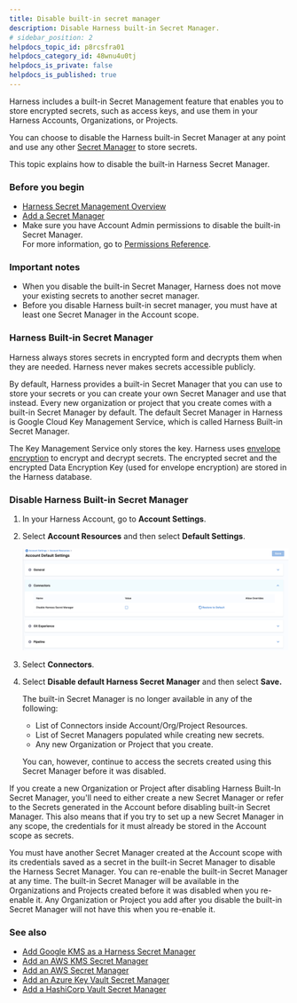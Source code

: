 ```yaml
---
title: Disable built-in secret manager
description: Disable Harness built-in Secret Manager.
# sidebar_position: 2
helpdocs_topic_id: p8rcsfra01
helpdocs_category_id: 48wnu4u0tj
helpdocs_is_private: false
helpdocs_is_published: true
---
```


Harness includes a built-in Secret Management feature that enables you to store encrypted secrets, such as access keys, and use them in your Harness Accounts, Organizations, or Projects.

You can choose to disable the Harness built-in Secret Manager at any point and use any other [Secret Manager](/docs/platform/tecrets/tecrets-management/add-secrets-manager.md) to store secrets.

This topic explains how to disable the built-in Harness Secret Manager.

### Before you begin

* [Harness Secret Management Overview](/docs/platform/tecrets/tecrets-management/harness-secret-manager-overview)
* [Add a Secret Manager](/docs/platform/tecrets/tecrets-management/add-secrets-manager.md)
* Make sure you have Account Admin permissions to disable the built-in Secret Manager.  
For more information, go to [Permissions Reference](/docs/platform/role-based-access-control/permissions-reference).

### Important notes

* When you disable the built-in Secret Manager, Harness does not move your existing secrets to another secret manager.
* Before you disable Harness built-in secret manager, you must have at least one Secret Manager in the Account scope.

### Harness Built-in Secret Manager

Harness always stores secrets in encrypted form and decrypts them when they are needed. Harness never makes secrets accessible publicly.

By default, Harness provides a built-in Secret Manager that you can use to store your secrets or you can create your own Secret Manager and use that instead. Every new organization or project that you create comes with a built-in Secret Manager by default. The default Secret Manager in Harness is Google Cloud Key Management Service, which is called Harness Built-in Secret Manager.

The Key Management Service only stores the key. Harness uses [envelope encryption](https://cloud.google.com/kms/docs/envelope-encryption) to encrypt and decrypt secrets. The encrypted secret and the encrypted Data Encryption Key (used for envelope encryption) are stored in the Harness database. 

### Disable Harness Built-in Secret Manager

1. In your Harness Account, go to **Account Settings**.
2. Select **Account Resources** and then select **Default Settings**.

   ![](../../secrets/static/disable-secretmanager-option.png)

3. Select **Connectors**.


4. Select **Disable default Harness Secret Manager** and then select **Save.**

   The built-in Secret Manager is no longer available in any of the following:

   * List of Connectors inside Account/Org/Project Resources.
   * List of Secret Managers populated while creating new secrets.
   * Any new Organization or Project that you create.

   You can, however, continue to access the secrets created using this Secret Manager before it was disabled.

If you create a new Organization or Project after disabling Harness Built-In Secret Manager, you'll need to either create a new Secret Manager or refer to the Secrets generated in the Account before disabling built-in Secret Manager. This also means that if you try to set up a new Secret Manager in any scope, the credentials for it must already be stored in the Account scope as secrets.

You must have another Secret Manager created at the Account scope with its credentials saved as a secret in the built-in Secret Manager to disable the Harness Secret Manager. You can re-enable the built-in Secret Manager at any time. The built-in Secret Manager will be available in the Organizations and Projects created before it was disabled when you re-enable it. Any Organization or Project you add after you disable the built-in Secret Manager will not have this when you re-enable it.

### See also

* [Add Google KMS as a Harness Secret Manager](/docs/platform/tecrets/tecrets-management/add-google-kms-secrets-manager.md)
* [Add an AWS KMS Secret Manager](/docs/platform/tecrets/tecrets-management/add-an-aws-kms-secrets-manager)
* [Add an AWS Secret Manager](/docs/platform/tecrets/tecrets-management/add-an-aws-secret-manager.md)
* [Add an Azure Key Vault Secret Manager](/docs/platform/tecrets/tecrets-management/azure-key-vault.md)
* [Add a HashiCorp Vault Secret Manager](/docs/platform/tecrets/tecrets-management/add-hashicorp-vault.md)

